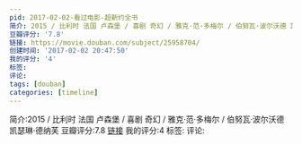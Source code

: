 ```yaml
---
pid: 2017-02-02-看过电影-超新约全书
简介: 2015 / 比利时 法国 卢森堡 / 喜剧 奇幻 / 雅克·范·多梅尔 / 伯努瓦·波尔沃德 凯瑟琳·德纳芙
豆瓣评分: '7.8'
链接: https://movie.douban.com/subject/25958704/
创建时间: '2017-02-02 20:47:50'
我的评分: '4'
标签:
评论:
tags: [douban]
categories: [timeline]
---
```

简介:2015 / 比利时 法国 卢森堡 / 喜剧 奇幻 / 雅克·范·多梅尔 / 伯努瓦·波尔沃德 凯瑟琳·德纳芙
豆瓣评分:7.8
[链接](https://movie.douban.com/subject/25958704/)
我的评分:4
标签:
评论:
